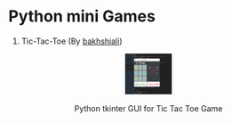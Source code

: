 Python mini Games
==================
1) Tic-Tac-Toe (By [bakhshiali](https://github.com/bakhshiali))   
 <figure class="centerImage">
 <p align="center">
  <img src='./Tic-Toc-Toe/TicTacToe.png' alt="Python tkinter GUI for Tic Tac Toe Game" width=20% height=20%></img>
  <figcaption style="text-align:center;">Python tkinter GUI for Tic Tac Toe Game</figcaption>
  </p>
</figure>
  

  



